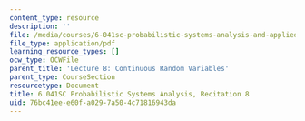 ```yaml
---
content_type: resource
description: ''
file: /media/courses/6-041sc-probabilistic-systems-analysis-and-applied-probability-fall-2013/76bc41eee60fa0297a504c71816943da_MIT6_041SCF13_rec08.pdf
file_type: application/pdf
learning_resource_types: []
ocw_type: OCWFile
parent_title: 'Lecture 8: Continuous Random Variables'
parent_type: CourseSection
resourcetype: Document
title: 6.041SC Probabilistic Systems Analysis, Recitation 8
uid: 76bc41ee-e60f-a029-7a50-4c71816943da
---
```

